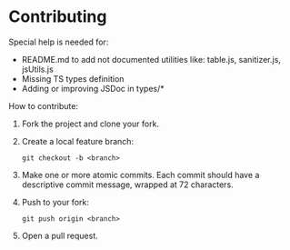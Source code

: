 # Contributing

Special help is needed for:

* README.md to add not documented utilities like: table.js, sanitizer.js, jsUtils.js
* Missing TS types definition
* Adding or improving JSDoc in types/*

How to contribute:

1. Fork the project and clone your fork.

1. Create a local feature branch:

    `git checkout -b <branch>`

1. Make one or more atomic commits. Each commit should have a descriptive
    commit message, wrapped at 72 characters.

1. Push to your fork:

    `git push origin <branch>`

1. Open a pull request.
